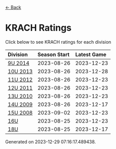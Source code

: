 [<- Back](../readme.md)
# KRACH Ratings
Click below to see KRACH ratings for each division

| Division | Season Start | Latest Game |
| :-- | :-- | :-- |
| [9U 2014](9U-2014-ratings.md) | 2023-08-26 | 2023-12-23 |
| [10U 2013](10U-2013-ratings.md) | 2023-08-26 | 2023-12-28 |
| [11U 2012](11U-2012-ratings.md) | 2023-08-26 | 2023-12-23 |
| [12U 2011](12U-2011-ratings.md) | 2023-08-26 | 2023-12-23 |
| [13U 2010](13U-2010-ratings.md) | 2023-08-26 | 2023-12-23 |
| [14U 2009](14U-2009-ratings.md) | 2023-08-26 | 2023-12-17 |
| [15U 2008](15U-2008-ratings.md) | 2023-09-02 | 2023-12-23 |
| [16U](16U-ratings.md) | 2023-08-25 | 2023-12-23 |
| [18U](18U-ratings.md) | 2023-08-25 | 2023-12-17 |

Generated on 2023-12-29 07:16:17.489438.
